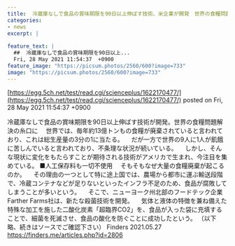 ```yaml
---
title:  冷蔵庫なしで食品の賞味期限を90日以上伸ばす技術、米企業が開発　世界の食糧問題解決の糸口に  
categories:
- news
excerpt: |
  
feature_text: |
  ##  冷蔵庫なしで食品の賞味期限を90日以上...
  Fri, 28 May 2021 11:54:37  +0900
feature_image: "https://picsum.photos/2560/600?image=733"
image: "https://picsum.photos/2560/600?image=733"
---
```


[https://egg.5ch.net/test/read.cgi/scienceplus/1622170477/](https://egg.5ch.net/test/read.cgi/scienceplus/1622170477/)
posted on Fri, 28 May 2021 11:54:37  +0900

<!--more-->

冷蔵庫なしで食品の賞味期限を90日以上伸ばす技術が開発。世界の食糧問題解決の糸口に 　世界では、毎年約13億トンもの食糧が廃棄されていると言われており、これは総生産量の3分の1に当たる。 　だが一方で世界の9人に1人が飢餓に苦しんでいると言われており、不条理な状況が続いている。 　しかし、そんな現状に変化をもたらすことが期待される技術がアメリカで生まれ、今注目を集めている。 ■人工保存料も一切不使用 　そもそもなぜ大量の食糧廃棄が起こるのか。 　その理由の一つとして特に途上国では、農場から都市に運ぶ輸送段階で、冷蔵コンテナなどが足りないといったインフラ不足のため、食品が腐敗してしまうことが多いという。 　そこで、ニューヨーク州北部のフードテック企業Farther Farms社は、新たな殺菌技術を開発。 　気体と液体の特徴を兼ね備えた特殊な加工を施した二酸化炭素「超臨界CO2」を、食品が入った袋に充填することで、細菌を死滅させ、食品の酸化を防ぐことに成功したという。 （以下略、続きはソースでご確認下さい） Finders 2021.05.27 https://finders.me/articles.php?id=2806
